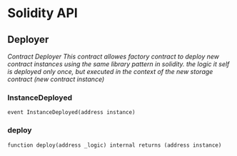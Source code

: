 # Solidity API

## Deployer

_Contract Deployer
     This contract allowes factory contract 
     to deploy new contract instances using
     the same library pattern in solidity.
     the logic it self is deployed only once, but
     executed in the context of the new storage 
     contract (new contract instance)_

### InstanceDeployed

```solidity
event InstanceDeployed(address instance)
```

### deploy

```solidity
function deploy(address _logic) internal returns (address instance)
```

